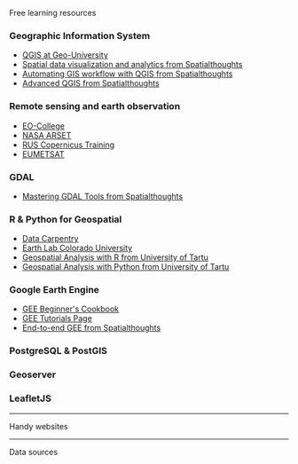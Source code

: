 Free learning resources

### Geographic Information System
* [QGIS at Geo-University](https://www.geo.university/courses/learn-the-foss4g-stack-qgis-3-desktop)
* [Spatial data visualization and analytics from Spatialthoughts](https://courses.spatialthoughts.com/spatial-data-viz.html)
* [Automating GIS workflow with QGIS from Spatialthoughts](https://courses.spatialthoughts.com/automating-gis-workflows.html)
* [Advanced QGIS from Spatialthoughts](https://courses.spatialthoughts.com/advanced-qgis.html)

### Remote sensing and earth observation
* [EO-College](https://eo-college.org)
* [NASA ARSET](https://appliedsciences.nasa.gov/join-mission/training)
* [RUS Copernicus Training](https://rus-copernicus.eu/portal/the-rus-offer/training/)
* [EUMETSAT](https://www.eumetsat.int/online-learning)

### GDAL
* [Mastering GDAL Tools from Spatialthoughts](https://courses.spatialthoughts.com/gdal-tools.html)

### R & Python for Geospatial
* [Data Carpentry](https://datacarpentry.org/r-intro-geospatial/)
* [Earth Lab Colorado University](https://www.earthdatascience.org/courses/)
* [Geospatial Analysis with R from University of Tartu](http://aasa.ut.ee/Rspatial/)
* [Geospatial Analysis with Python from University of Tartu](https://kodu.ut.ee/~kmoch/geopython2021/)

### Google Earth Engine
* [GEE Beginner's Cookbook](https://developers.google.com/earth-engine/tutorials/community/beginners-cookbook)
* [GEE Tutorials Page](https://developers.google.com/earth-engine/tutorials/tutorials)
* [End-to-end GEE from Spatialthoughts](https://courses.spatialthoughts.com/end-to-end-gee.html)

### PostgreSQL & PostGIS

### Geoserver

### LeafletJS

---

Handy websites

---

Data sources
